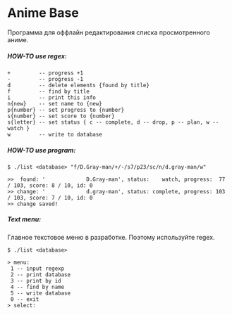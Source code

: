 Anime Base
============

Программа для оффлайн редактирования списка просмотренного аниме.

##### HOW-TO use regex:
    +         -- progress +1
    -         -- progress -1
    d         -- delete elements {found by title}
    f         -- find by title
    i         -- print this info
    n{new}    -- set name to {new}
    p{number} -- set progress to {number}
    s{number} -- set score to {number}
    s{letter} -- set status { c -- complete, d -- drop, p -- plan, w -- watch }
    w         -- write to database

##### HOW-TO use program:
`$ ./list <database> "f/D.Gray-man/+/-/s7/p23/sc/n/d.gray-man/w"`

    >>  found: '             D.Gray-man', status:    watch, progress:  77 / 103, score: 8 / 10, id: 0
    >> change: '             d.gray-man', status: complete, progress: 103 / 103, score: 7 / 10, id: 0
    >> change saved!

##### Text menu:
Главное текстовое меню в разработке. Поэтому используйте regex.

`$ ./list <database>`

    > menu:
     1 -- input regexp
     2 -- print database
     3 -- print by id
     4 -- find by name
     5 -- write database
     0 -- exit
    > select:
